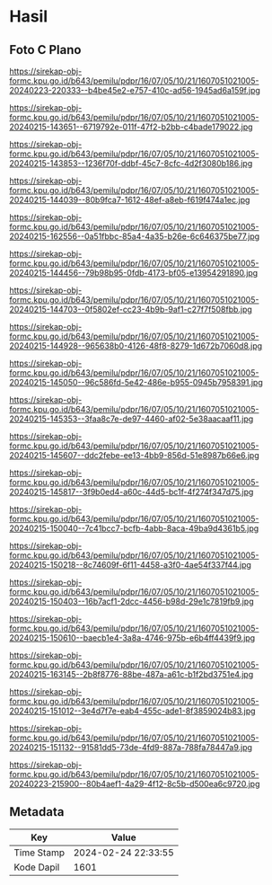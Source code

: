 # Hasil

## Foto C Plano

https://sirekap-obj-formc.kpu.go.id/b643/pemilu/pdpr/16/07/05/10/21/1607051021005-20240223-220333--b4be45e2-e757-410c-ad56-1945ad6a159f.jpg

https://sirekap-obj-formc.kpu.go.id/b643/pemilu/pdpr/16/07/05/10/21/1607051021005-20240215-143651--6719792e-011f-47f2-b2bb-c4bade179022.jpg

https://sirekap-obj-formc.kpu.go.id/b643/pemilu/pdpr/16/07/05/10/21/1607051021005-20240215-143853--1236f70f-ddbf-45c7-8cfc-4d2f3080b186.jpg

https://sirekap-obj-formc.kpu.go.id/b643/pemilu/pdpr/16/07/05/10/21/1607051021005-20240215-144039--80b9fca7-1612-48ef-a8eb-f619f474a1ec.jpg

https://sirekap-obj-formc.kpu.go.id/b643/pemilu/pdpr/16/07/05/10/21/1607051021005-20240215-162556--0a51fbbc-85a4-4a35-b26e-6c646375be77.jpg

https://sirekap-obj-formc.kpu.go.id/b643/pemilu/pdpr/16/07/05/10/21/1607051021005-20240215-144456--79b98b95-0fdb-4173-bf05-e13954291890.jpg

https://sirekap-obj-formc.kpu.go.id/b643/pemilu/pdpr/16/07/05/10/21/1607051021005-20240215-144703--0f5802ef-cc23-4b9b-9af1-c27f7f508fbb.jpg

https://sirekap-obj-formc.kpu.go.id/b643/pemilu/pdpr/16/07/05/10/21/1607051021005-20240215-144928--965638b0-4126-48f8-8279-1d672b7060d8.jpg

https://sirekap-obj-formc.kpu.go.id/b643/pemilu/pdpr/16/07/05/10/21/1607051021005-20240215-145050--96c586fd-5e42-486e-b955-0945b7958391.jpg

https://sirekap-obj-formc.kpu.go.id/b643/pemilu/pdpr/16/07/05/10/21/1607051021005-20240215-145353--3faa8c7e-de97-4460-af02-5e38aacaaf11.jpg

https://sirekap-obj-formc.kpu.go.id/b643/pemilu/pdpr/16/07/05/10/21/1607051021005-20240215-145607--ddc2febe-ee13-4bb9-856d-51e8987b66e6.jpg

https://sirekap-obj-formc.kpu.go.id/b643/pemilu/pdpr/16/07/05/10/21/1607051021005-20240215-145817--3f9b0ed4-a60c-44d5-bc1f-4f274f347d75.jpg

https://sirekap-obj-formc.kpu.go.id/b643/pemilu/pdpr/16/07/05/10/21/1607051021005-20240215-150040--7c41bcc7-bcfb-4abb-8aca-49ba9d4361b5.jpg

https://sirekap-obj-formc.kpu.go.id/b643/pemilu/pdpr/16/07/05/10/21/1607051021005-20240215-150218--8c74609f-6f11-4458-a3f0-4ae54f337f44.jpg

https://sirekap-obj-formc.kpu.go.id/b643/pemilu/pdpr/16/07/05/10/21/1607051021005-20240215-150403--16b7acf1-2dcc-4456-b98d-29e1c7819fb9.jpg

https://sirekap-obj-formc.kpu.go.id/b643/pemilu/pdpr/16/07/05/10/21/1607051021005-20240215-150610--baecb1e4-3a8a-4746-975b-e6b4ff4439f9.jpg

https://sirekap-obj-formc.kpu.go.id/b643/pemilu/pdpr/16/07/05/10/21/1607051021005-20240215-163145--2b8f8776-88be-487a-a61c-b1f2bd3751e4.jpg

https://sirekap-obj-formc.kpu.go.id/b643/pemilu/pdpr/16/07/05/10/21/1607051021005-20240215-151012--3e4d7f7e-eab4-455c-ade1-8f3859024b83.jpg

https://sirekap-obj-formc.kpu.go.id/b643/pemilu/pdpr/16/07/05/10/21/1607051021005-20240215-151132--91581dd5-73de-4fd9-887a-788fa78447a9.jpg

https://sirekap-obj-formc.kpu.go.id/b643/pemilu/pdpr/16/07/05/10/21/1607051021005-20240223-215900--80b4aef1-4a29-4f12-8c5b-d500ea6c9720.jpg


## Metadata

| Key        | Value               |
| ---------- | ------------------- |
| Time Stamp | 2024-02-24 22:33:55 |
| Kode Dapil | 1601                |



